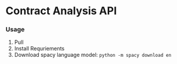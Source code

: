# Contract Analysis API

### Usage
1. Pull
2. Install Requriements
3. Download spacy language model:
   `python -m spacy download en`
